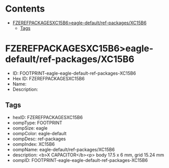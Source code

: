 



Contents
========

* [FZEREFPACKAGESXC15B6>eagle-default/ref-packages/XC15B6](#fzerefpackagesxc15b6eagle-defaultref-packagesxc15b6)
	* [Tags](#tags)

# FZEREFPACKAGESXC15B6>eagle-default/ref-packages/XC15B6

- ID: FOOTPRINT-eagle-eagle-default-ref-packages-XC15B6
- Hex ID: FZEREFPACKAGESXC15B6
- Name: 
- Description: 

## Tags

- hexID: FZEREFPACKAGESXC15B6
- oompType: FOOTPRINT
- oompSize: eagle
- oompColor: eagle-default
- oompDesc: ref-packages
- oompIndex: XC15B6
- oompName: eagle-default/ref-packages/XC15B6
- description: &lt;b&gt;X CAPACITOR&lt;/b&gt;&lt;p&gt;&#xD;
body 17.5 x 6 mm, grid 15.24 mm
- oompID: FOOTPRINT-eagle-eagle-default-ref-packages-XC15B6
